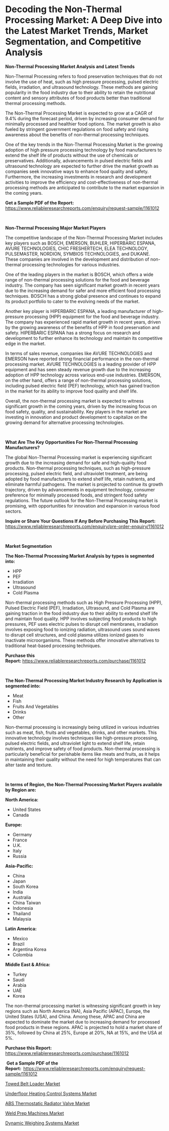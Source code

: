 <p><h1>Decoding the Non-Thermal Processing Market: A Deep Dive into the Latest Market Trends, Market Segmentation, and Competitive Analysis</h1></p><p><strong>Non-Thermal Processing Market Analysis and Latest Trends</strong></p>
<p><p>Non-Thermal Processing refers to food preservation techniques that do not involve the use of heat, such as high pressure processing, pulsed electric fields, irradiation, and ultrasound technology. These methods are gaining popularity in the food industry due to their ability to retain the nutritional content and sensory attributes of food products better than traditional thermal processing methods.</p><p>The Non-Thermal Processing Market is expected to grow at a CAGR of 9.4% during the forecast period, driven by increasing consumer demand for minimally processed and healthier food options. The market growth is also fueled by stringent government regulations on food safety and rising awareness about the benefits of non-thermal processing techniques.</p><p>One of the key trends in the Non-Thermal Processing Market is the growing adoption of high pressure processing technology by food manufacturers to extend the shelf life of products without the use of chemicals or preservatives. Additionally, advancements in pulsed electric fields and ultrasound technology are expected to further drive the market growth as companies seek innovative ways to enhance food quality and safety. Furthermore, the increasing investments in research and development activities to improve the efficiency and cost-effectiveness of non-thermal processing methods are anticipated to contribute to the market expansion in the coming years.</p></p>
<p><strong>Get a Sample PDF of the Report:&nbsp;</strong> <a href="https://www.reliableresearchreports.com/enquiry/request-sample/1161012">https://www.reliableresearchreports.com/enquiry/request-sample/1161012</a></p>
<p>&nbsp;</p>
<p><strong>Non-Thermal Processing Major Market Players</strong></p>
<p><p>The competitive landscape of the Non-Thermal Processing Market includes key players such as BOSCH, EMERSON, BUHLER, HIPERBARIC ESPANA, AVURE TECHNOLOGIES, CHIC FRESHERTECH, ELEA TECHNOLOGY, PULSEMASTER, NORDION, SYMBIOS TECHNOLOGIES, and DUKANE. These companies are involved in the development and distribution of non-thermal processing technologies for various industries.</p><p>One of the leading players in the market is BOSCH, which offers a wide range of non-thermal processing solutions for the food and beverage industry. The company has seen significant market growth in recent years due to the increasing demand for safer and more efficient food processing techniques. BOSCH has a strong global presence and continues to expand its product portfolio to cater to the evolving needs of the market.</p><p>Another key player is HIPERBARIC ESPANA, a leading manufacturer of high-pressure processing (HPP) equipment for the food and beverage industry. The company has experienced rapid market growth in recent years, driven by the growing awareness of the benefits of HPP in food preservation and safety. HIPERBARIC ESPANA has a strong focus on research and development to further enhance its technology and maintain its competitive edge in the market.</p><p>In terms of sales revenue, companies like AVURE TECHNOLOGIES and EMERSON have reported strong financial performance in the non-thermal processing market. AVURE TECHNOLOGIES is a leading provider of HPP equipment and has seen steady revenue growth due to the increasing adoption of HPP technology across various end-use industries. EMERSON, on the other hand, offers a range of non-thermal processing solutions, including pulsed electric field (PEF) technology, which has gained traction in the market for its ability to improve food quality and shelf life.</p><p>Overall, the non-thermal processing market is expected to witness significant growth in the coming years, driven by the increasing focus on food safety, quality, and sustainability. Key players in the market are investing in innovation and product development to capitalize on the growing demand for alternative processing technologies.</p></p>
<p>&nbsp;</p>
<p><strong>What Are The Key Opportunities For Non-Thermal Processing Manufacturers?</strong></p>
<p><p>The global Non-Thermal Processing market is experiencing significant growth due to the increasing demand for safe and high-quality food products. Non-thermal processing techniques, such as high-pressure processing, pulsed electric field, and ultraviolet treatment, are being adopted by food manufacturers to extend shelf life, retain nutrients, and eliminate harmful pathogens. The market is projected to continue its growth trajectory, driven by advancements in equipment technology, consumer preference for minimally processed foods, and stringent food safety regulations. The future outlook for the Non-Thermal Processing market is promising, with opportunities for innovation and expansion in various food sectors.</p></p>
<p><strong>Inquire or Share Your Questions If Any Before Purchasing This Report:</strong> <a href="https://www.reliableresearchreports.com/enquiry/pre-order-enquiry/1161012">https://www.reliableresearchreports.com/enquiry/pre-order-enquiry/1161012</a></p>
<p>&nbsp;</p>
<p><strong>Market Segmentation</strong></p>
<p><strong>The Non-Thermal Processing Market Analysis by types is segmented into:</strong></p>
<p><ul><li>HPP</li><li>PEF</li><li>Irradiation</li><li>Ultrasound</li><li>Cold Plasma</li></ul></p>
<p><p>Non-thermal processing methods such as High Pressure Processing (HPP), Pulsed Electric Field (PEF), Irradiation, Ultrasound, and Cold Plasma are gaining traction in the food industry due to their ability to extend shelf life and maintain food quality. HPP involves subjecting food products to high pressures, PEF uses electric pulses to disrupt cell membranes, irradiation involves exposing food to ionizing radiation, ultrasound uses sound waves to disrupt cell structures, and cold plasma utilizes ionized gases to inactivate microorganisms. These methods offer innovative alternatives to traditional heat-based processing techniques.</p></p>
<p><strong>Purchase this Report:&nbsp;</strong><a href="https://www.reliableresearchreports.com/purchase/1161012">https://www.reliableresearchreports.com/purchase/1161012</a></p>
<p>&nbsp;</p>
<p><strong>The Non-Thermal Processing Market Industry Research by Application is segmented into:</strong></p>
<p><ul><li>Meat</li><li>Fish</li><li>Fruits And Vegetables</li><li>Drinks</li><li>Other</li></ul></p>
<p><p>Non-thermal processing is increasingly being utilized in various industries such as meat, fish, fruits and vegetables, drinks, and other markets. This innovative technology involves techniques like high-pressure processing, pulsed electric fields, and ultraviolet light to extend shelf life, retain nutrients, and improve safety of food products. Non-thermal processing is particularly beneficial for perishable items like meats and fruits, as it helps in maintaining their quality without the need for high temperatures that can alter taste and texture.</p></p>
<p>&nbsp;</p>
<p><strong>In terms of Region, the Non-Thermal Processing Market Players available by Region are:</strong></p>
<p>
    <p> <strong> North America: </strong>
        <ul>
            <li>United States</li>
            <li>Canada</li>
        </ul>
        </p> 
    <p> <strong> Europe: </strong>
        <ul>
            <li>Germany</li>
            <li>France</li>
            <li>U.K.</li>
            <li>Italy</li>
            <li>Russia</li>
        </ul>
        </p> 
    <p> <strong> Asia-Pacific: </strong>
        <ul>
            <li>China</li>
            <li>Japan</li>
            <li>South Korea</li>
            <li>India</li>
            <li>Australia</li>
            <li>China Taiwan</li>
            <li>Indonesia</li>
            <li>Thailand</li>
            <li>Malaysia</li>
        </ul>
        </p> 
    <p> <strong> Latin America: </strong>
        <ul>
            <li>Mexico</li>
            <li>Brazil</li>
            <li>Argentina Korea</li>
            <li>Colombia</li>
        </ul>
        </p> 
    <p> <strong> Middle East & Africa: </strong>
        <ul>
            <li>Turkey</li>
            <li>Saudi</li>
            <li>Arabia</li>
            <li>UAE</li>
            <li>Korea</li>
        </ul>
    </p>
    </p>
<p><p>The non-thermal processing market is witnessing significant growth in key regions such as North America (NA), Asia Pacific (APAC), Europe, the United States (USA), and China. Among these, APAC and China are expected to dominate the market due to increasing demand for processed food products in these regions. APAC is projected to hold a market share of 35%, followed by China at 25%, Europe at 20%, NA at 15%, and the USA at 5%.</p></p>
<p><strong>Purchase this Report: </strong><a href="https://www.reliableresearchreports.com/purchase/1161012">https://www.reliableresearchreports.com/purchase/1161012</a></p>
<p>&nbsp;<strong>Get a Sample PDF of the Report:&nbsp;&nbsp;</strong><a href="https://www.reliableresearchreports.com/enquiry/request-sample/1161012">https://www.reliableresearchreports.com/enquiry/request-sample/1161012</a></p>
<p><strong></strong></p>
<p><p><a href="https://github.com/josesg55/Market-Research-Report-List-1/blob/main/towed-belt-loader-market.md">Towed Belt Loader Market</a></p><p><a href="https://medium.com/@jonathanalvarez976/underfloor-heating-control-systems-market-research-report-its-history-and-forecast-2024-to-2031-65519bc202cb">Underfloor Heating Control Systems Market</a></p><p><a href="https://github.com/indrystar/Market-Research-Report-List-1/blob/main/abs-thermostatic-radiator-valve-market.md">ABS Thermostatic Radiator Valve Market</a></p><p><a href="https://medium.com/@jonathanalvarez976/weld-prep-machines-market-size-cagr-trends-2024-2030-0a2bd80af281">Weld Prep Machines Market</a></p><p><a href="https://medium.com/@jonathanalvarez976/dynamic-weighing-systems-market-outlook-industry-overview-and-forecast-2024-to-2031-f950f1f103c4">Dynamic Weighing Systems Market</a></p></p>